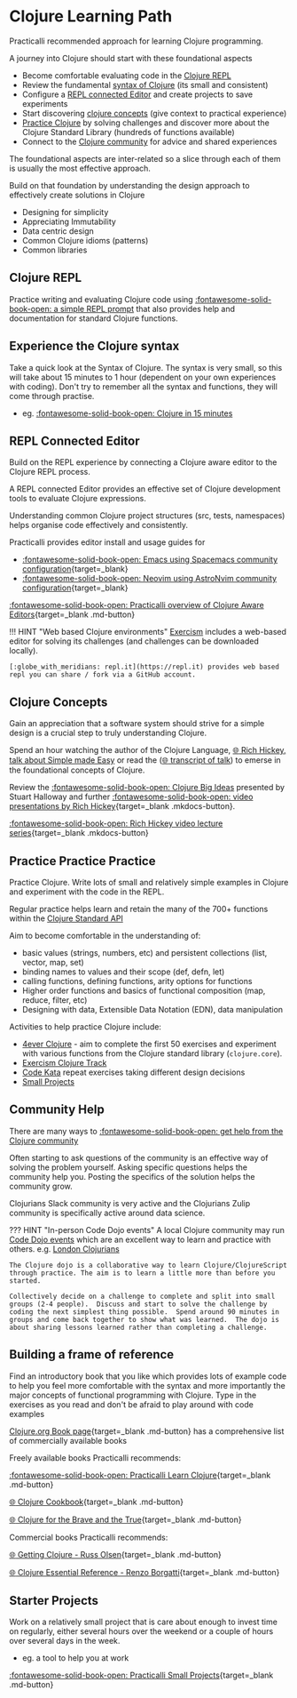 # Clojure Learning Path

Practicalli recommended approach for learning Clojure programming.

A journey into Clojure should start with these foundational aspects

- Become comfortable evaluating code in the [Clojure REPL](#clojure-repl)
- Review the fundamental [syntax of Clojure](#experience-the-clojure-syntax) (its small and consistent)
- Configure a [REPL connected Editor](#repl-connected-editor) and create projects to save experiments
- Start discovering [clojure concepts](#clojure-concepts) (give context to practical experience)
- [Practice Clojure](#practice-practice-practice) by solving challenges and discover more about the Clojure Standard Library (hundreds of functions available)
- Connect to the [Clojure community](#community-help) for advice and shared experiences

The foundational aspects are inter-related so a slice through each of them is usually the most effective approach.

Build on that foundation by understanding the design approach to effectively create solutions in Clojure

- Designing for simplicity
- Appreciating Immutability
- Data centric design
- Common Clojure idioms (patterns)
- Common libraries



## Clojure REPL 

Practice writing and evaluating Clojure code using [:fontawesome-solid-book-open: a simple REPL prompt](/learn-clojure/clojure-repl/) that also provides help and documentation for standard Clojure functions.


## Experience the Clojure syntax

Take a quick look at the Syntax of Clojure.  The syntax is very small, so this will take about 15 minutes to 1 hour (dependent on your own experiences with coding).  Don't try to remember all the syntax and functions, they will come through practise.

- eg. [:fontawesome-solid-book-open: Clojure in 15 minutes](./clojure-in-15-minutes.md)


## REPL Connected Editor

Build on the REPL experience by connecting a Clojure aware editor to the Clojure REPL process. 

A REPL connected Editor provides an effective set of Clojure development tools to evaluate Clojure expressions.

Understanding common Clojure project structures (src, tests, namespaces) helps organise code effectively and consistently.

Practicalli provides editor install and usage guides for 

- [:fontawesome-solid-book-open: Emacs using Spacemacs community configuration](https://practical.li/spacemacs/){target=_blank} 
- [:fontawesome-solid-book-open: Neovim using AstroNvim community configuration](https://practical.li/neovim/){target=_blank} 

[:fontawesome-solid-book-open: Practicalli overview of Clojure Aware Editors](https://practical.li/clojure/clojure-editors/){target=_blank .md-button} 

!!! HINT "Web based Clojure environments"
    [Exercism](/learn-clojure/code-challenges/exercism/) includes a web-based editor for solving its challenges (and challenges can be downloaded locally).

    [:globe_with_meridians: repl.it](https://repl.it) provides web based repl you can share / fork via a GitHub account.


## Clojure Concepts

Gain an appreciation that a software system should strive for a simple design is a crucial step to truly understanding Clojure.  

Spend an hour watching the author of the Clojure Language, [:globe_with_meridians: Rich Hickey, talk about Simple made Easy](https://www.infoq.com/presentations/Simple-Made-Easy) or read the ([:globe_with_meridians: transcript of talk](https://github.com/matthiasn/talk-transcripts/blob/master/Hickey_Rich/SimpleMadeEasy.md)) to emerse in the foundational concepts of Clojure.

Review the [:fontawesome-solid-book-open: Clojure Big Ideas](./concepts/) presented by Stuart Halloway and further [:fontawesome-solid-book-open: video presentations by Rich Hickey](./concepts/clojure-from-the-author.md){target=_blank .mkdocs-button}.

[:fontawesome-solid-book-open: Rich Hickey video lecture series](./concepts/clojure-from-the-author.md){target=_blank .mkdocs-button} 


## Practice Practice Practice

Practice Clojure.  Write lots of small and relatively simple examples in Clojure and experiment with the code in the REPL.  

Regular practice helps learn and retain the many of the 700+ functions within the [Clojure Standard API](https://clojure.github.io/clojure/)

Aim to become comfortable in the understanding of:

- basic values (strings, numbers, etc) and persistent collections (list, vector, map, set)
- binding names to values and their scope  (def, defn, let)
- calling functions, defining functions, arity options for functions
- Higher order functions and basics of functional composition (map, reduce, filter, etc)
- Designing with data, Extensible Data Notation (EDN), data manipulation

Activities to help practice Clojure include:

- [4ever Clojure](/learn-clojure/code-challenges/4ever-clojure/) - aim to complete the first 50 exercises and experiment with various functions from the Clojure standard library (`clojure.core`).
- [Exercism Clojure Track](/learn-clojure/code-challenges/exercism)
- [Code Kata](/learn-clojure/code-challenges/code-kata) repeat exercises taking different design decisions 
- [Small Projects](/learn-clojure/small-projects)


## Community Help

There are many ways to [:fontawesome-solid-book-open: get help from the Clojure community](docs/)

Often starting to ask questions of the community is an effective way of solving the problem yourself.  Asking specific questions helps the community help you.  Posting the specifics of the solution helps the community grow.

Clojurians Slack community is very active and the Clojurians Zulip community is specifically active around data science.

??? HINT "In-person Code Dojo events"
    A local Clojure community may run [Code Dojo events](https://londonclojurians.org/code-dojo/) which are an excellent way to learn and practice with others. e.g. [London Clojurians](https://meetup.com/london-clojurians)

    The Clojure dojo is a collaborative way to learn Clojure/ClojureScript through practice. The aim is to learn a little more than before you started.

    Collectively decide on a challenge to complete and split into small groups (2-4 people).  Discuss and start to solve the challenge by coding the next simplest thing possible.  Spend around 90 minutes in groups and come back together to show what was learned.  The dojo is about sharing lessons learned rather than completing a challenge.


## Building a frame of reference

Find an introductory book that you like which provides lots of example code to help you feel more comfortable with the syntax and more importantly the major concepts of functional programming with Clojure.  Type in the exercises as you read and don't be afraid to play around with code examples

[Clojure.org Book page](https://clojure.org/community/books){target=_blank .md-button} has a comprehensive list of commercially available books 

Freely available books Practicalli recommends:

[:fontawesome-solid-book-open: Practicalli Learn Clojure](/learn-clojure/){target=_blank .md-button}

[:globe_with_meridians: Clojure Cookbook](https://github.com/clojure-cookbook/clojure-cookbook){target=_blank .md-button}

[:globe_with_meridians: Clojure for the Brave and the True](https://www.braveclojure.com/clojure-for-the-brave-and-true/){target=_blank .md-button}

Commercial books Practicalli recommends:

[:globe_with_meridians: Getting Clojure - Russ Olsen](https://pragprog.com/titles/roclojure/getting-clojure/){target=_blank .md-button}

[:globe_with_meridians: Clojure Essential Reference - Renzo Borgatti](https://www.manning.com/books/clojure-the-essential-reference){target=_blank .md-button}


## Starter Projects

Work on a relatively small project that is care about enough to invest time on regularly, either several hours over the weekend or a couple of hours over several days in the week.

- eg. a tool to help you at work

[:fontawesome-solid-book-open: Practicalli Small Projects](/learn-clojure/small-projects/){target=_blank .md-button} 

